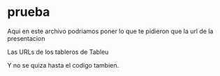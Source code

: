 # prueba

Aqui en este archivo podriamos poner lo que te pidieron que  la url de la presentacion 

Las URLs de los tableros de Tableu

Y no se quiza hasta el codigo tambien. 
